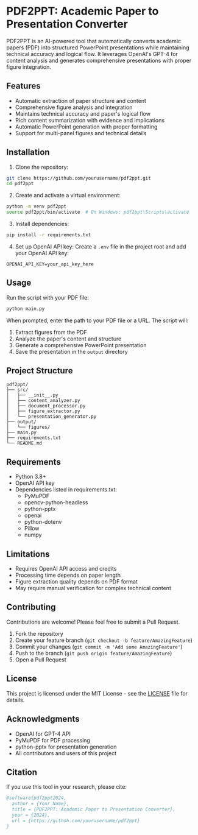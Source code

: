 # PDF2PPT: Academic Paper to Presentation Converter

PDF2PPT is an AI-powered tool that automatically converts academic papers (PDF) into structured PowerPoint presentations while maintaining technical accuracy and logical flow. It leverages OpenAI's GPT-4 for content analysis and generates comprehensive presentations with proper figure integration.

## Features

- Automatic extraction of paper structure and content
- Comprehensive figure analysis and integration
- Maintains technical accuracy and paper's logical flow
- Rich content summarization with evidence and implications
- Automatic PowerPoint generation with proper formatting
- Support for multi-panel figures and technical details

## Installation

1. Clone the repository:
```bash
git clone https://github.com/yourusername/pdf2ppt.git
cd pdf2ppt
```

2. Create and activate a virtual environment:
```bash
python -m venv pdf2ppt
source pdf2ppt/bin/activate  # On Windows: pdf2ppt\Scripts\activate
```

3. Install dependencies:
```bash
pip install -r requirements.txt
```

4. Set up OpenAI API key:
Create a `.env` file in the project root and add your OpenAI API key:
```
OPENAI_API_KEY=your_api_key_here
```

## Usage

Run the script with your PDF file:
```bash
python main.py
```

When prompted, enter the path to your PDF file or a URL. The script will:
1. Extract figures from the PDF
2. Analyze the paper's content and structure
3. Generate a comprehensive PowerPoint presentation
4. Save the presentation in the `output` directory

## Project Structure

```
pdf2ppt/
├── src/
│   ├── __init__.py
│   ├── content_analyzer.py
│   ├── document_processor.py
│   ├── figure_extractor.py
│   └── presentation_generator.py
├── output/
│   └── figures/
├── main.py
├── requirements.txt
└── README.md
```

## Requirements

- Python 3.8+
- OpenAI API key
- Dependencies listed in requirements.txt:
  - PyMuPDF
  - opencv-python-headless
  - python-pptx
  - openai
  - python-dotenv
  - Pillow
  - numpy

## Limitations

- Requires OpenAI API access and credits
- Processing time depends on paper length
- Figure extraction quality depends on PDF format
- May require manual verification for complex technical content

## Contributing

Contributions are welcome! Please feel free to submit a Pull Request.

1. Fork the repository
2. Create your feature branch (`git checkout -b feature/AmazingFeature`)
3. Commit your changes (`git commit -m 'Add some AmazingFeature'`)
4. Push to the branch (`git push origin feature/AmazingFeature`)
5. Open a Pull Request

## License

This project is licensed under the MIT License - see the [LICENSE](LICENSE) file for details.

## Acknowledgments

- OpenAI for GPT-4 API
- PyMuPDF for PDF processing
- python-pptx for presentation generation
- All contributors and users of this project

## Citation

If you use this tool in your research, please cite:
```bibtex
@software{pdf2ppt2024,
  author = {Your Name},
  title = {PDF2PPT: Academic Paper to Presentation Converter},
  year = {2024},
  url = {https://github.com/yourusername/pdf2ppt}
}
``` 
